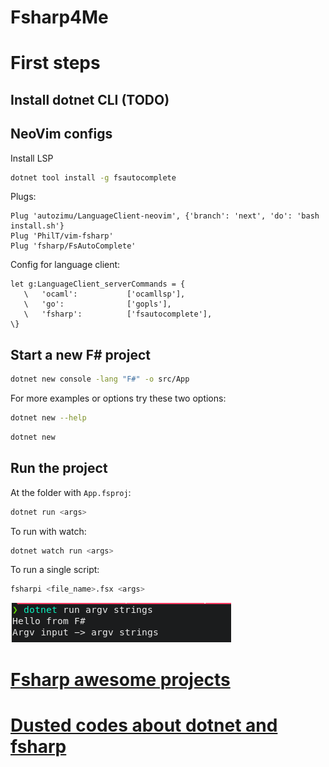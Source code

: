 # Fsharp4Me

# First steps

## Install dotnet CLI (TODO)
## NeoVim configs
Install LSP
```bash
dotnet tool install -g fsautocomplete
```
Plugs:
```vim script
Plug 'autozimu/LanguageClient-neovim', {'branch': 'next', 'do': 'bash install.sh'}
Plug 'PhilT/vim-fsharp'
Plug 'fsharp/FsAutoComplete'
```
Config for language client:
```vim script
let g:LanguageClient_serverCommands = {
   \   'ocaml':           ['ocamllsp'],
   \   'go':              ['gopls'],
   \   'fsharp':          ['fsautocomplete'], 
\}
```
## Start a new F# project
```bash
dotnet new console -lang "F#" -o src/App
```
For more examples or options try these two options:
```bash
dotnet new --help
```
```bash
dotnet new
```
## Run the project
At the folder with `App.fsproj`:
```bash
dotnet run <args>
```

To run with watch:
```bash
dotnet watch run <args>
```

To run a single script:
```bash
fsharpi <file_name>.fsx <args>
```
<img src="https://github.com/OnofreTZK/Fsharp4Me/blob/main/introduction/HelloWorldFsharp/src/App/images/Captura%20de%20tela%20de%202022-04-30%2022-02-22.png">

# [Fsharp awesome projects](https://github.com/fsprojects/awesome-fsharp)
# [Dusted codes about dotnet and fsharp](https://dusted.codes/)

